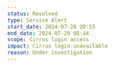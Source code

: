 ```yaml
---
status: Resolved
type: Service Alert
start_date: 2024-07-28 20:55
end_date: 2024-07-29 08:44
scope: Cirrus login access
impact: Cirrus login unavailable
reason: Under investigation
---
```

